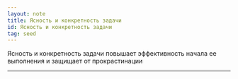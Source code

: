 ```yaml
---
layout: note
title: Ясность и конкретность задачи
id: Ясность и конкретность задачи
tag: seed
---
```




Ясность и конкретность задачи повышает эффективность начала ее выполнения и защищает от прокрастинации

  
    
	  












___
